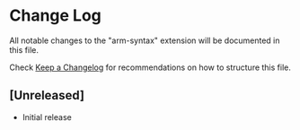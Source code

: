 # Change Log

All notable changes to the "arm-syntax" extension will be documented in this file.

Check [Keep a Changelog](http://keepachangelog.com/) for recommendations on how to structure this file.

## [Unreleased]

- Initial release